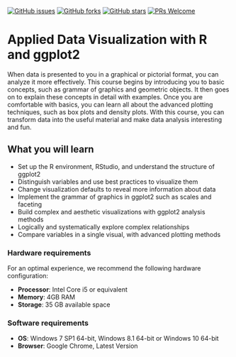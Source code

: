 [![GitHub issues](https://img.shields.io/github/issues/TrainingByPackt/Applied-Data-Visualization-with-R-and-ggplot2-eLearning.svg)](https://github.com/TrainingByPackt/Applied-Data-Visualization-with-R-and-ggplot2-eLearning/issues)
[![GitHub forks](https://img.shields.io/github/forks/TrainingByPackt/Applied-Data-Visualization-with-R-and-ggplot2-eLearning.svg)](https://github.com/TrainingByPackt/Applied-Data-Visualization-with-R-and-ggplot2-eLearning/network)
[![GitHub stars](https://img.shields.io/github/stars/TrainingByPackt/Applied-Data-Visualization-with-R-and-ggplot2-eLearning.svg)](https://github.com/TrainingByPackt/Applied-Data-Visualization-with-R-and-ggplot2-eLearning/stargazers)
[![PRs Welcome](https://img.shields.io/badge/PRs-welcome-brightgreen.svg)](https://github.com/TrainingByPackt/Applied-Data-Visualization-with-R-and-ggplot2-eLearning/pulls)



# Applied Data Visualization with R and ggplot2
When data is presented to you in a graphical or pictorial format, you can analyze it more effectively. This course begins by introducing you to basic concepts, such as grammar of graphics and geometric objects. It then goes on to explain these concepts in detail with examples. Once you are comfortable with basics, you can learn all about the advanced plotting techniques, such as box plots and density plots. With this course, you can transform data into the useful material and make data analysis interesting and fun.


## What you will learn
* Set up the R environment, RStudio, and understand the structure of ggplot2
* Distinguish variables and use best practices to visualize them
* Change visualization defaults to reveal more information about data
* Implement the grammar of graphics in ggplot2 such as scales and faceting
* Build complex and aesthetic visualizations with ggplot2 analysis methods
* Logically and systematically explore complex relationships
* Compare variables in a single visual, with advanced plotting methods



### Hardware requirements
For an optimal experience, we recommend the following hardware configuration:
* **Processor**: Intel Core i5 or equivalent
* **Memory**: 4GB RAM
* **Storage**: 35 GB available space



### Software requirements
* **OS**: Windows 7 SP1 64-bit, Windows 8.1 64-bit or Windows 10 64-bit
* **Browser**: Google Chrome, Latest Version



